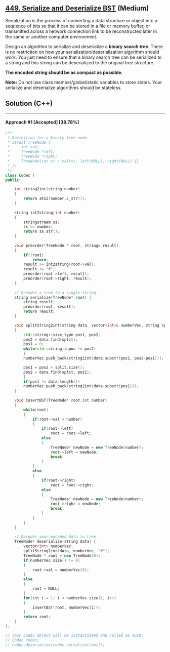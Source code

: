 ## [449. Serialize and Deserialize BST](https://leetcode.com/problems/serialize-and-deserialize-bst/) (Medium)

Serialization is the process of converting a data structure or object into a sequence of bits so that it can be stored in a file or memory buffer, or transmitted across a network connection link to be reconstructed later in the same or another computer environment.

Design an algorithm to serialize and deserialize a **binary search tree**. There is no restriction on how your serialization/deserialization algorithm should work. You just need to ensure that a binary search tree can be serialized to a string and this string can be deserialized to the original tree structure.

**The encoded string should be as compact as possible.**

**Note:** Do not use class member/global/static variables to store states. Your serialize and deserialize algorithms should be stateless.

## Solution (C++)

------

#### Approach #1  [Accepted] [38.78%] 

```c++
/**
 * Definition for a binary tree node.
 * struct TreeNode {
 *     int val;
 *     TreeNode *left;
 *     TreeNode *right;
 *     TreeNode(int x) : val(x), left(NULL), right(NULL) {}
 * };
 */
class Codec {
public:

    int string2int(string number)
    {
        return atoi(number.c_str());
    }
    
    string int2string(int number)
    {
        stringstream ss;
        ss << number;
        return ss.str();
    }
    
    void preorder(TreeNode * root, string& result)
    {
        if(!root)
            return;
        result += int2string(root->val);
        result += "#";
        preorder(root->left, result);
        preorder(root->right, result);
    }
    
    // Encodes a tree to a single string.
    string serialize(TreeNode* root) {
        string result;
        preorder(root, result);
        return result;        
    }

    void splitString2int(string data, vector<int>& numberVec, string split)
    {
        std::string::size_type pos1, pos2;
        pos2 = data.find(split);
        pos1 = 0;
        while(std::string::npos != pos2)
        {
        numberVec.push_back(string2int(data.substr(pos1, pos2-pos1)));

        pos1 = pos2 + split.size();
        pos2 = data.find(split, pos1);
        }
        if(pos1 != data.length())
        numberVec.push_back(string2int(data.substr(pos1)));
    }
    
    void insertBST(TreeNode* root,int number)
    {
        while(root)
        {
            if(root->val > number)
            {
                if(root->left)
                    root = root->left;
                else
                {
                    TreeNode* newNode = new TreeNode(number);
                    root->left = newNode;
                    break;
                }
            }
            else
            {
                if(root->right)
                    root = root->right;
                else
                {
                    TreeNode* newNode = new TreeNode(number);
                    root->right = newNode;
                    break;
                }
            }
        }
    }
    
    // Decodes your encoded data to tree.
    TreeNode* deserialize(string data) {
        vector<int> numberVec;
        splitString2int(data, numberVec, "#");
        TreeNode * root = new TreeNode(0);
        if(numberVec.size() != 0)
        {
            root->val = numberVec[0];
        }
        else
        {
            root = NULL;
        }
        for(int i = 1; i < numberVec.size(); i++)
        {
            insertBST(root, numberVec[i]);
        }
        return root;
    }
};

// Your Codec object will be instantiated and called as such:
// Codec codec;
// codec.deserialize(codec.serialize(root));
```
